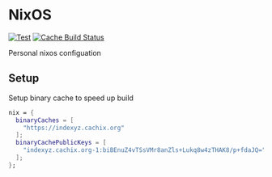 # NixOS

[![Test](https://github.com/X01A/nixos/actions/workflows/test.yaml/badge.svg)](https://github.com/X01A/nixos/actions/workflows/test.yaml)
[![Cache Build Status](https://cloud.drone.io/api/badges/X01A/nixos/status.svg)](https://cloud.drone.io/X01A/nixos)

Personal nixos configuation

## Setup

Setup binary cache to speed up build

```nix
nix = {
  binaryCaches = [
    "https://indexyz.cachix.org"
  ];
  binaryCachePublicKeys = [
    "indexyz.cachix.org-1:biBEnuZ4vTSsVMr8anZls+Lukq8w4zTHAK8/p+fdaJQ="
  ];
};
```
